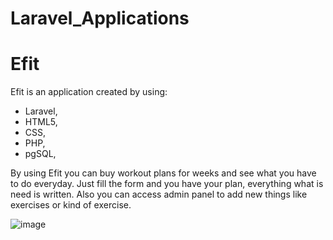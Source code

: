 # Laravel_Applications

# Efit
Efit is an application created by using:
- Laravel,
- HTML5,
- CSS,
- PHP,
- pgSQL,

By using Efit you can buy workout plans for weeks and see what you have to do everyday.
Just fill the form and you have your plan, everything what is need is written.
Also you can access admin panel to add new things like exercises or kind of exercise.

![image](https://user-images.githubusercontent.com/72278818/154039681-245daf8f-82bc-4a0f-bb74-553ae6dc1408.png)
